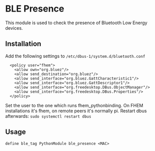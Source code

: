 
# BLE Presence
This module is used to check the presence of Bluetooth Low Energy devices.

## Installation
Add the following settings to `/etc/dbus-1/system.d/bluetooth.conf`
```
  <policy user="fhem">
    <allow own="org.bluez"/>
    <allow send_destination="org.bluez"/>
    <allow send_interface="org.bluez.GattCharacteristic1"/>
    <allow send_interface="org.bluez.GattDescriptor1"/>
    <allow send_interface="org.freedesktop.DBus.ObjectManager"/>
    <allow send_interface="org.freedesktop.DBus.Properties"/>
  </policy>
```
Set the user to the one which runs fhem_pythonbinding. On FHEM installations it's fhem, on remote peers it's normally pi.
Restart dbus afterwards: `sudo systemctl restart dbus`

## Usage
```
define ble_tag PythonModule ble_presence <MAC>
```